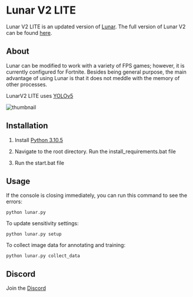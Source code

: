 # Lunar V2 LITE
Lunar V2 LITE is an updated version of [Lunar](https://github.com/zeyad-mansour/lunar).
The full version of Lunar V2 can be found [here](https://gannonr.com/lunar).

## About

Lunar can be modified to work with a variety of FPS games; however, it is currently configured for Fortnite. Besides being general purpose, the main advantage of using Lunar is that it does not meddle with the memory of other processes.

LunarV2 LITE uses [YOLOv5](https://github.com/ultralytics/yolov5)

![thumbnail](https://github.com/xxreflextheone/lunarv2lite/assets/100484118/c65c3c63-5ab8-4ed5-8dc7-526cee37029a)

## Installation

1. Install [Python 3.10.5](https://www.python.org/downloads/release/python-3105/)

2. Navigate to the root directory. Run the install_requirements.bat file

3. Run the start.bat file

## Usage
If the console is closing immediately, you can run this command to see the errors:
```           
python lunar.py
```
To update sensitivity settings:
```           
python lunar.py setup
```
To collect image data for annotating and training:
```           
python lunar.py collect_data
```

## Discord
Join the [Discord](https://discord.gg/lunarv2)
